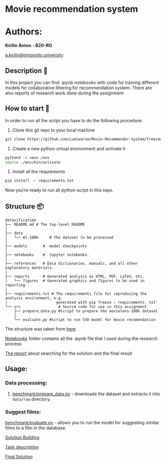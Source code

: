 # Movie recommendation system

# Authors:

**Kirilin Anton - B20-RO** 

a.kirilin@innopolis.university

## Description 📔

In this project you can find .ipynb notebooks with code for training different models for collaborative filtering for recommendation system.  There are also reports of research work done during the assignment

## How to start 🚀

In order to run all the script you have to do the following procedure:

1.  Clone this git repo to your local machine

```bash
git clone https://github.com/Lumiwarum/Movie-Recommender-System/tree/main
```

1. Create a new python virtual environment and activate it

```bash
python3 -m venv /env
source ./env/bin/activate
```

1. Install all the requrements

```bash
pip install -r requirements.txt
```

Now you’re ready to run all python script in this repo.

## Structure  📦

```
detoxification
├── README.md # The top-level README
│
├── data
│   └── ml-100k     # The dataset to be processed
│
├── models       #  model checkpoints
│
├── notebooks    #  Jupyter notebooks.
│
├── references   # Data dictionaries, manuals, and all other explanatory materials.
│
├── reports      # Generated analysis as HTML, PDF, LaTeX, etc.
│   └── figures  # Generated graphics and figures to be used in reporting
│
├── requirements.txt # The requirements file for reproducing the analysis environment, e.g.
│                      generated with pip freeze › requirements. txt'
└── src                 # Source code for use in this assignment
    ├── prepare_data.py #script to prepare the movielens-100k dataset
    │
    └── evaluate.py #script to run SVD model for movie recomendation
```

The structure was taken from [here](https://github.com/Lumiwarum/Movie-Recommender-System/blob/main/TASK_DESCRIPTION.md)

[Notebooks](https://github.com/Lumiwarum/Movie-Recommender-System/tree/main/notebooks) folder contains all the .ipynb file that I used during the research process

[The report](https://github.com/Lumiwarum/Movie-Recommender-System/blob/main/reports/Report.pdf) about searching for the solution and  the final result

## Usage:

### Data processing:

1. [benchmark/prepare_data.py](https://github.com/Lumiwarum/Movie-Recommender-System/blob/main/benchmark/prepare_data.py) - downloads the dataset and extracts it into `data/raw` directory.

### Suggest films:

[benchmark/evaluate.py](https://github.com/Lumiwarum/Movie-Recommender-System/blob/main/benchmark/evaluate.py) - allows you to run the model for suggesting similar films to a film in the database.

[Solution Building](https://www.notion.so/Solution-Building-6d2179d9f6b449c693e6195c8eadaa3f?pvs=21)

[Task description](https://www.notion.so/Task-description-5e4030a0bfd24766b02870b42635373a?pvs=21)

[Final Solution](https://www.notion.so/Final-Solution-ace688180ab74348851d9548f48f6622?pvs=21)